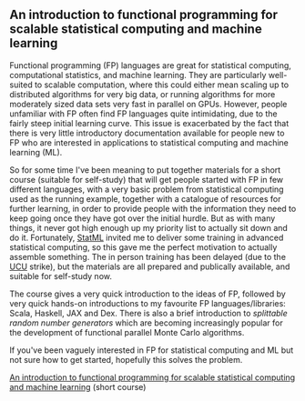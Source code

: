## An introduction to functional programming for scalable statistical computing and machine learning

Functional programming (FP) languages are great for statistical computing, computational statistics, and machine learning. They are particularly well-suited to scalable computation, where this could either mean scaling up to distributed algorithms for very big data, or running algorithms for more moderately sized data sets very fast in parallel on GPUs. However, people unfamiliar with FP often find FP languages quite intimidating, due to the fairly steep initial learning curve. This issue is exacerbated by the fact that there is very little introductory documentation available for people new to FP who are interested in applications to statistical computing and machine learning (ML).

So for some time I've been meaning to put together materials for a short course (suitable for self-study) that will get people started with FP in few different languages, with a very basic problem from statistical computing used as the running example, together with a catalogue of resources for further learning, in order to provide people with the information they need to keep going once they have got over the initial hurdle. But as with many things, it never got high enough up my priority list to actually sit down and do it. Fortunately, [StatML](https://statml.io/) invited me to deliver some training in advanced statistical computing, so this gave me the perfect motivation to actually assemble something. The in person training has been delayed (due to the [UCU](https://www.ucu.org.uk/) strike), but the materials are all prepared and publically available, and suitable for self-study now.

The course gives a very quick introduction to the ideas of FP, followed by very quick hands-on introductions to my favourite FP languages/libraries: Scala, Haskell, JAX and Dex. There is also a brief introduction to *splittable random number generators* which are becoming increasingly popular for the development of functional parallel Monte Carlo algorithms.

If you've been vaguely interested in FP for statistical computing and ML but not sure how to get started, hopefully this solves the problem.

[An introduction to functional programming for scalable statistical computing and machine learning](https://github.com/darrenjw/fp-ssc-course) (short course)

